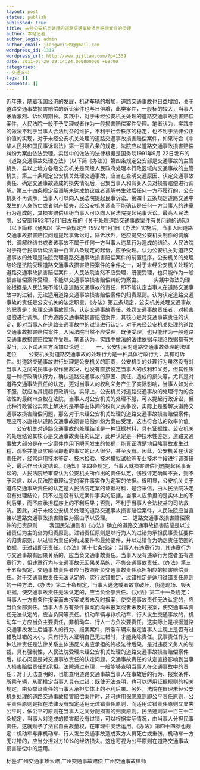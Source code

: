 ```yaml
---
layout: post
status: publish
published: true
title: 未经公安机关处理的道路交通事故损害赔偿案件的受理
author: 本站记者
author_login: admin
author_email: jiangwei909@gmail.com
wordpress_id: 1339
wordpress_url: http://www.gzjtlaw.com/?p=1339
date: 2011-05-29 09:14:24.000000000 +08:00
categories:
- 交通诉讼
tags: []
comments: []
---
```

 近年来，随着我国经济的发展，机动车辆的增加，道路交通事故也日益增加，关于道路交通事故损害赔偿的诉讼案件也与日俱增，此类案件，一般标的较大，当事人矛盾激烈、诉讼周期长。实践中，对于未经公安机关处理的道路交通事故损害赔偿案件，人民法院一般不予受理或者作为一般损害赔偿案件受理。笔者认为，实践中的做法不利于当事人合法利益的维护，不利于社会秩序的稳定，也不利于法律公正价值的实现，对于未经公安机关处理的道路交通事故损害赔偿案件，如果符合《中华人民共和国民事诉讼法》第一百零八条的规定，法院应以道路交通事故损害赔偿纠纷为案由依法受理。实践中的做法的法律根据是国务院1991年9月 22日发布的《道路交通事故处理办法》（以下简《办法》）第四条规定公安部是交通事故的主管机关，县以上地方各级公安机关是同级人民政府处理本行政区域内交通事故的主管机关。第三十条规定公安机关处理交通事故，应当在查明交通原因、认定交通事故责任、确定交通事故造成的损失情况后，召集当事人和有关人员对损害赔偿进行调解。第三十四条规定经调解未达成协议或者调解书生效后任何一方不履行的，公安机关不再调解，当事人可以向人民法院提起民事诉讼。第四十五条规定道路交通中发生的人身伤亡或者财产损失，经公安机关调查不能确认是任何一方当事人的违章行为造成的，其损害赔偿纠纷当事人可以向人民法院提起民事诉讼。最高人民法院、公安部1992年12月1日发布的《关于处理道路交通事故案件有关问题的通知》（以下简称《通知》）第一条规定自 1992年1月1日《办法》实施后，当事人因道路交通事故损害赔偿问题提起事诉讼时，除诉状外，还应提交公安机关制作的调解书、调解终结书或者该事故不属于任何一方当事人违章行为造成的结论。人民法院对于符合民事诉讼法第一百零八条规定的起诉，应予受理。认为公安机关对道路交通事故的处理是法院受理道路交通事故损害赔偿案件的前置程序，公安机关的处理结论是法院受理道路交通事故损害赔偿案件的条件之一，对于未经公安机关处理的道路交通事故损害赔偿案件，人民法院当然不应受理，既便受理，也只能作为一般损害赔偿案件受理，不能以交通事故损害赔偿纠纷为案由。　　实践中做法的理论根据是人民法院不能认定道路交通事故的责任，即不能认定当事人在道路交通事故中的过错，无法适用道路交通事故损害赔偿案件的归责原则。认为认定道路交通事故的责任是公安机关的法定职责，《办法》第五条规定，公安机关处理交通事故的职责是：处理交通事故现场，认定交通事故责任，处罚交通事故责任者，对损害赔偿进行调解。作为道路交通事故损害赔偿案件，其核心是对交通事故责任的认定，即对当事人在道路交通事故中的过错进行认定。对于未经公安机关处理的道路交通事故损害赔偿案件，人民法院当然不应受理，既便受理，也只能作为一般道路交通事故损害赔偿案件受理。笔者认为，实践中做法的法律依据与理论依据都有欠妥当，以下试从三方面加以论述：　　一、公安机关对道路交通事故处理的法律定位　　公安机关对道路交通事故的处理行为是一种具体行政行为，具有可诉性。对道路交通事故进行处理是公安机关的职责，公安机关的处理行为虽然没有对当事人之间的民事争议作出裁决，也没有直接设定当事人的权利和义务，但其性质是一种行政确认行为，确认道路交通事故的原因、责任、造成的损失等，尤其是对道路交通事故责任的认定，更对当事人的权利义务产生了实际影响，当事人如对此不服，就应准其提起行政诉讼。实际上，公安机关对道路交通事故的处理行为的合法性的最终审查权在法院，当事人对公安机关的处理不服，可以提起行政诉讼，但此种行政诉讼实际上解决的是平等主体间的权利义务争议，实际上是要解决道路交通事故损害赔偿问题，那么对于未经公安机关处理的道路交通事故损害赔偿案件，理应可以直接以道路交通事故损害赔偿纠纷为案由受理，这也符合法的效率价值。　　公安机关对道路交通事故的处理结论是一种证据材料，具有证据性。公安机关的处理结论其核心是交通事故责任的认定，此种认定是一种技术性鉴定。道路交通事故大部分是在一定案件作用下瞬间发生的惨祸，能真正清楚地目睹事故发生过程，观察并能证实瞬间即逝的事实的证人很少，甚至没有。因此，公安机关在认定责任时，经常运用技术鉴定、技术检验、技术模拟试验等专业技术手段进行调查研究，最后作出认定结论。《通知》第四条规定，当事人就损害赔偿问题提起民事诉讼的，人民法院经审查认为公安机关所作出的责任认定，伤残评定确属不妥，则不予采信，以人民法院审理认定的案件事实作为定案的依据。很明显，公安机关关于道路交通事故责任的认定是人民法院定案的证据材料，是否采信，由人民法院决定没有处理结论，只不过是没有认定案件事实的证据，当事人应承担的是实体上的不利后果，而不应承担程序上的不利后果；否则，不利于当事人合法权益的司法救济。因此，对于未经公安机关处理的道路交通事故损害赔偿案件，人民法院应当直接以道路交通事故损害赔偿为案由予以受理。　　二、道路交通事故损害赔偿案件的归责原则　　我国民法通则和《办法》确立的道路交通事故损害赔偿是以过错责任为主的全为归责原则。过错责任原则是以行为人的过错为承担民事责任要件的归责原则，以过错为责任的构成要件和最终要件，并以过错作为确定责任范围的依据，无过错即无责任。《办法》第十七条规定：当事人有违章行为，其违章行为与交通事故有因果关系的，应当负交通事故责任。当事人没有违章行为或者虽有违章行为，但违章行为与交通事故无因果关系的，不负交通事故责任。《办法》第三十五条规定，交通事故责任者应当按照所负交通事故责任承担相应的损害赔偿责任。对于交通事故责任无法认定的，实行过错推定，过错推定是适用过错责任原则的一种方法，《办法》第二十条规定，当事人逃逸或者故意破坏、伪造现场、毁灭证据，使交通事故责任无法认定的，应当负全部责任。《办法》第二十一条规定：当事人一方有条件报案而未报案或者未及时报案，使交通事故责任无法认定的，应当负全部责任。当事人各方有条件报案而均未报案或者未及时报案，使交通事故责任无法认定的，应当负同等责任。机动车辆与非机动车、行人发生交通事故的，机动车一方应当负主要责任，非机动车、行人一方负次要责任。这实际上是根据道路交通事故发生后当事人的行为、报案案件、所乘车辆来推定当事人主观上是否有过错及过错的大小，只有行为人证明自己无过错时，才能免除责任。民事责任作为一种法律责任是法律关系主体违反义务应承担的终极法律后果，是对违反义务人的制裁，具有强制性，人民法院受理未经公安机关处理的道路交通事故损害赔偿案件后，核心问题是对交通事故责任的认定问题，交通事故责任的认定直接影响到当事人损害赔偿责任的承担。法院通过审理，一般能够查明当事人在交通事故中的责任；对于无法查明的，也能查明道路交通事故当事人在事故后的行为、报案条件、所乘车辆，从而推定当事人具有过错；既使无法查明，也可以适用证据规则的相关规定，由负举证责任的当事人承担实体上的不利后果。另外，法院在审理未经公安机关处理的道路交通事故损害赔偿案件时，还可适用保底原则即公平责任原则，公平责任原则是指在法律没有规定适用无过错责任原则，而适用过错责任原则又显失公平时，依公平的原则在当事人之间分配损害的归责原则。民法通则第一百三十二条规定，当事人对造成的损害都没有过错，可以根据实际情况，由当事人分担民事责任。这就赋予了法官自由裁量权，在审理中灵活运用。《办法》第四十四条也规定：机动车与非机动车、行人发生交通事故造成双方人员死亡或重伤，机动车一方无过错的，应当分担对方10%的经济损失。这也可视为公平原则在道路交通事故损害赔偿中的运用。标签:广州交通事故索赔 广州交通事故赔偿 广州交通事故律师

